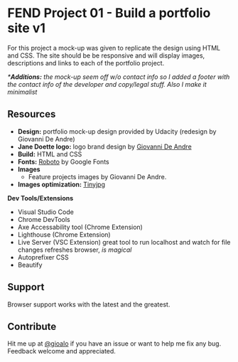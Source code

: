 # FEND Project 01 - Build a portfolio site v1

For this project a mock-up was given to replicate the design using HTML and CSS.
The site should be be responsive and will display images, descriptions and links to each of the portfolio project.

_***Additions:**_ _the mock-up seem off w/o contact info so I added a footer with the contact info of the developer and copy/legal stuff. Also I make it minimalist_

## Resources

  - **Design:** portfolio mock-up design provided by Udacity (redesign by Giovanni De Andre)
  - **Jane Doette logo:** logo brand design by [Giovanni De Andre](https://twitter.com/GiovanniDeAndre)
  - **Build:** HTML and CSS
  - **Fonts:** [Roboto](https://fonts.google.com/specimen/Roboto) by Google Fonts
  - **Images**
    - Feature projects images by Giovanni De Andre.
  - **Images optimization:** [Tinyjpg](https://tinyjpg.com/)

**Dev Tools/Extensions**
  - Visual Studio Code
  - Chrome DevTools
  - Axe Accessability tool (Chrome Extension)
  - Lighthouse (Chrome Extension)
  - Live Server (VSC Extension) great tool to run localhost and watch for file changes refreshes browser, _is magical_
  - Autoprefixer CSS
  - Beautify


## Support

Browser support works with the latest and the greatest.

## Contribute

Hit me up at [@gioalo](www.github.com/gioalo) if you have an issue or want to help me fix any bug. Feedback welcome and appreciated.

